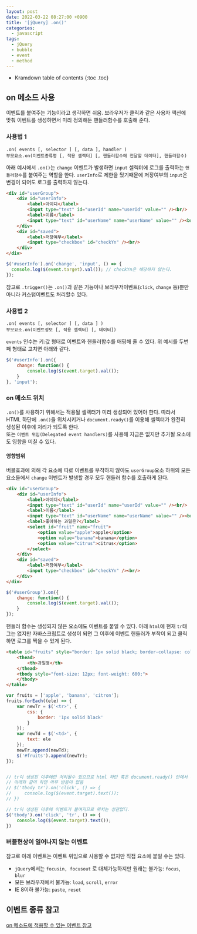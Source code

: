 ```yaml
---
layout: post
date: 2022-03-22 08:27:00 +0900
title: '[jQuery] .on()'
categories:
  - javascript
tags:
  - jQuery
  - bubble
  - event
  - method
---
```


* Kramdown table of contents
{:toc .toc}

## on 메소드 사용

이벤트를 붙여주는 기능이라고 생각하면 쉬움.
브라우저가 클릭과 같은 사용자 액션에 맞춰 이벤트를 생성하면서 미리 정의해둔 핸들러함수를 호출해 준다.


### 사용법 1

`.on( events [, selector ] [, data ], handler )`  
`부모요소.on(이벤트종류명 [, 적용 셀렉터] [, 핸들러함수에 전달할 데이터], 핸들러함수)`

아래 예시에서 `.on()`는 `change` 이벤트가 발생하면 `input` 셀렉터에 로그를 출력하는 `핸들러함수`를 붙여주는 역할을 한다. `userInfo`로 제한을 뒀기때문에 저장여부의 `input`은 변경이 되어도 로그를 출력하지 않는다.

```html
<div id="userGroup">
    <div id="userInfo">
        <label>아이디</label>
        <input type="text" id="userId" name="userId" value="" /><br/>
        <label>이름</label>
        <input type="text" id="userName" name="userName" value="" /><br/>
    </div>
    <div id="saved">
        <label>저장여부</label>
        <input type="checkbox" id="checkYn" /><br/>
    </div>
</div>
```

```js
$('#userInfo').on('change', 'input', () => {
  console.log($(event.target).val()); // checkYn은 해당하지 않는다.
});
```

참고로 `.trigger()`는 `.on()`과 같은 기능이나 브라우저이벤트(`click`, `change` 등)뿐만 아니라 커스텀이벤트도 처리할수 있다.


### 사용법 2

`.on( events [, selector ] [, data ] )`  
`부모요소.on(이벤트정보 [, 적용 셀렉터] [, 데이터])`

`events` 인수는 키:값 형태로 이벤트와 핸들러함수를 매핑해 줄 수 있다.
위 예시를 두번째 형태로 고치면 아래와 같다.

```js
$('#userInfo').on({
    change: function() {
        console.log($(event.target).val());
    }
}, 'input');
```

### on 메소드 위치

`.on()`를 사용하기 위해서는 적용될 셀렉터가 미리 생성되어 있어야 한다. 따라서 HTML 하단에 `.on()`을 위치시키거나 `document.ready()`를 이용해 셀렉터가 완전히 생성된 이후에 처리가 되도록 한다.   
또는 `이벤트 위임(Delegated event handlers)`를 사용해 지금은 없지만 추가될 요소에도 영향을 미칠 수 있다.


#### 영향범위

버블효과에 의해  각 요소에 따로 이벤트를 부착하지 않아도 `userGroup`요소 하위의 모든 요소들에서 `change` 이벤트가 발생할 경우 모두 핸들러 함수를 호출하게 된다.

```html
<div id="userGroup">
    <div id="userInfo">
        <label>아이디</label>
        <input type="text" id="userId" name="userId" value="" /><br/>
        <label>이름</label>
        <input type="text" id="userName" name="userName" value="" /><br/>
        <label>좋아하는 과일은?</label>
        <select id="fruit" name="fruit">
            <option value="apple">apple</option>
            <option value="banana">banana</option>
            <option value="citrus">citrus</option>
        </select>
    </div>
    <div id="saved">
        <label>저장여부</label>
        <input type="checkbox" id="checkYn" /><br/>
    </div>
</div>
```
```js
$('#userGroup').on({
    change: function() {
        console.log($(event.target).val());
    }
});
```

핸들러 함수는 생성되지 않은 요소에도 이벤트를 붙일 수 있다. 아래 `html`에 현재 `tr`태그는 없지만 자바스크립트로 생성이 되면 그 이후에 이벤트 핸들러가 부착이 되고 클릭 하면 로그를 찍을 수 있게 된다.

```html
<table id="fruits" style="border: 1px solid black; border-collapse: collapse;">
    <thead>
        <th>과일명</th>
    </thead>
    <tbody style="font-size: 12px; font-weight: 600;">
    </tbody>
</table>
```

```js
var fruits = ['apple', 'banana', 'citron'];
fruits.forEach((ele) => {
    var newTr = $('<tr>', {
        css: {
            border: '1px solid black'
        }
    });
    var newTd = $('<td>', {
        text: ele
    });
    newTr.append(newTd);
    $('#fruits').append(newTr);
});


// tr이 생성된 이후에만 처리될수 있으므로 html 하단 혹은 document.ready() 안에서 위치해야만 이벤트가 붙여진다.
// 아래와 같이 하면 아무 반응이 없음
// $('tbody tr').on('click', () => {
//     console.log($(event.target).text());
// })

// tr이 생성된 이후에 이벤트가 붙여지므로 위치는 상관없다.
$('tbody').on('click', 'tr', () => {
    console.log($(event.target).text());
})
```


### 버블현상이 일어나지 않는 이벤트

참고로 아래 이벤트는 이벤트 위임으로 사용할 수 없지만 직접 요소에 붙일 수는 있다.

- `jQuery`에서는 `focusin, focusout` 로 대체가능하지만 원래는 불가능: `focus`, `blur`
- 모든 브라우저에서 불가능: `load`, `scroll`, `error`
- IE 8이하 불가능: `paste`, `reset`


## 이벤트 종류 참고

[on 메소드에 적용할 수 있는 이벤트 참고](https://api.jquery.com/category/events/)
